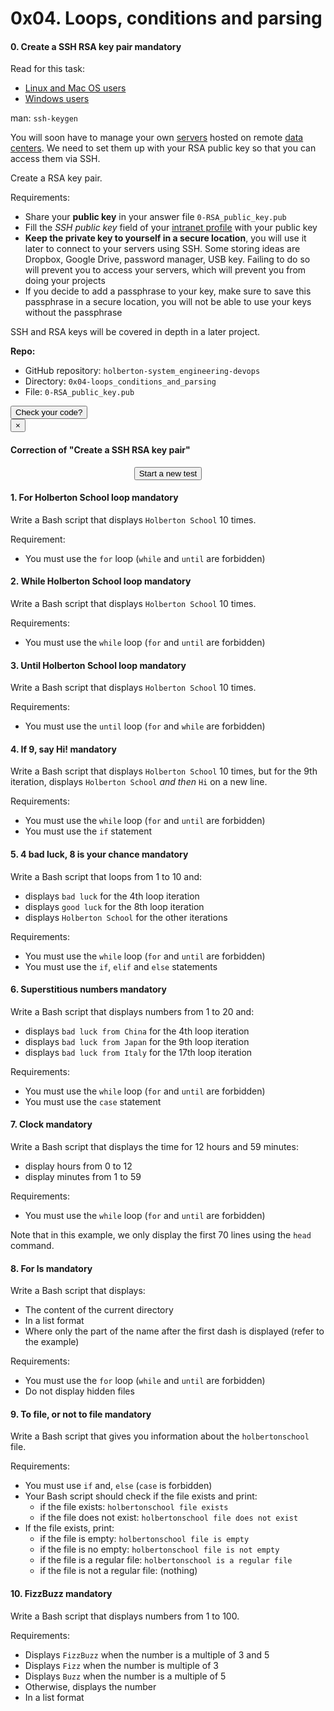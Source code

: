 <h1 class="gap">0x04. Loops, conditions and parsing</h1>



<h4 class="task">
    0. Create a SSH RSA key pair
      <span class="alert alert-warning mandatory-optional">
        mandatory
      </span>
</h4><p>Read for this task:</p><ul>
<li><a href="http://askubuntu.com/questions/61557/how-do-i-set-up-ssh-authentication-keys">Linux and Mac OS users</a></li>
<li><a href="https://support.rackspace.com/how-to/generating-rsa-keys-with-ssh-puttygen/">Windows users</a></li>
</ul><p>man: <code>ssh-keygen</code></p><p>You will soon have to manage your own <a href="https://intranet.hbtn.io/concepts/17">servers</a> hosted on remote <a href="https://youtu.be/iuqXFC_qIvA?t=46">data centers</a>. We need to set them up with your RSA public key so that you can access them via SSH.</p><p>Create a RSA key pair.</p><p>Requirements:</p><ul>
<li>Share your <strong>public key</strong> in your answer file <code>0-RSA_public_key.pub</code></li>
<li>Fill the <em>SSH public key</em> field of your <a href="https://intranet.hbtn.io/users/my_profile">intranet profile</a> with your public key</li>
<li><strong>Keep the private key to yourself in a secure location</strong>, you will use it later to connect to your servers using SSH. Some storing ideas are Dropbox, Google Drive, password manager, USB key. Failing to do so will prevent you to access your servers, which will prevent you from doing your projects</li>
<li>If you decide to add a passphrase to your key, make sure to save this passphrase in a secure location, you will not be able to use your keys without the passphrase</li>
</ul><p>SSH and RSA keys will be covered in depth in a later project.</p><p class="sm-gap"><strong>Repo:</strong></p><ul>
<li>GitHub repository: <code>holberton-system_engineering-devops</code></li>
<li>Directory: <code>0x04-loops_conditions_and_parsing</code></li>
<li>File: <code>0-RSA_public_key.pub</code></li>
</ul><div class="student_correction_requests">
<!-- Button test code -->
<button class="task_correction_modal btn btn-default " data-target="#task-test-correction-1223-correction-modal" data-task-id="1223" data-toggle="modal">
        Check your code?
      </button>
<div class="modal fade task_correction_modal" id="task-test-correction-1223-correction-modal">
<div class="modal-dialog">
<div class="modal-content">
<div class="modal-header">
<button aria-label="Close" class="close" data-dismiss="modal" type="button"><span aria-hidden="true">×</span></button>
<h4 class="modal-title">Correction of "Create a SSH RSA key pair"</h4>
</div>
<div class="modal-body">
<div class="actions">
<center>
<input class="btn btn-primary correction_request_test_admin" data-task-id="1223" name="commit" type="submit" value="Start a new test"/>
<div class="spinner">
<div class="bounce1"></div>
<div class="bounce2"></div>
<div class="bounce3"></div>
</div>
<div class="error"></div>
<div class="info"></div>
</center>
</div>
<div class="result"></div>
</div>
</div><!-- /.modal-content -->
</div><!-- /.modal-dialog -->
</div>
<!-- Button containers -->
</div>

<h4 class="task">
    1. For Holberton School loop
      <span class="alert alert-warning mandatory-optional">
        mandatory
      </span>
</h4><p>Write a Bash script that displays <code>Holberton School</code> 10 times.</p><p>Requirement:</p><ul>
<li>You must use the <code>for</code> loop (<code>while</code> and <code>until</code> are forbidden)</li>
</ul>



<h4 class="task">
    2. While Holberton School loop
      <span class="alert alert-warning mandatory-optional">
        mandatory
      </span>
</h4><p>Write a Bash script that displays <code>Holberton School</code> 10 times.</p><p>Requirements:</p><ul>
<li>You must use the <code>while</code> loop (<code>for</code> and <code>until</code> are forbidden)</li>
</ul>



<h4 class="task">
    3. Until Holberton School loop
      <span class="alert alert-warning mandatory-optional">
        mandatory
      </span>
</h4><p>Write a Bash script that displays <code>Holberton School</code> 10 times.</p><p>Requirements:</p><ul>
<li>You must use the <code>until</code> loop (<code>for</code> and <code>while</code> are forbidden)</li>
</ul>



<h4 class="task">
    4. If 9, say Hi!
      <span class="alert alert-warning mandatory-optional">
        mandatory
      </span>
</h4><p>Write a Bash script that displays <code>Holberton School</code> 10 times, but for the 9th iteration, displays <code>Holberton School</code> <em>and then</em> <code>Hi</code> on a new line.</p><p>Requirements:</p><ul>
<li>You must use the <code>while</code> loop (<code>for</code> and <code>until</code> are forbidden)</li>
<li>You must use the <code>if</code> statement</li>
</ul>



<h4 class="task">
    5. 4 bad luck, 8 is your chance
      <span class="alert alert-warning mandatory-optional">
        mandatory
      </span>
</h4><p>Write a Bash script that loops from 1 to 10 and:</p><ul>
<li>displays <code>bad luck</code> for the 4th loop iteration</li>
<li>displays <code>good luck</code> for the 8th loop iteration</li>
<li>displays <code>Holberton School</code> for the other iterations</li>
</ul><p>Requirements:</p><ul>
<li>You must use the <code>while</code> loop (<code>for</code> and <code>until</code> are forbidden)</li>
<li>You must use the <code>if</code>, <code>elif</code> and <code>else</code> statements</li>
</ul>



<h4 class="task">
    6. Superstitious numbers
      <span class="alert alert-warning mandatory-optional">
        mandatory
      </span>
</h4><p>Write a Bash script that displays numbers from 1 to 20 and:</p><ul>
<li>displays <code>bad luck from China</code> for the 4th loop iteration</li>
<li>displays <code>bad luck from Japan</code> for the 9th loop iteration</li>
<li>displays <code>bad luck from Italy</code> for the 17th loop iteration</li>
</ul><p>Requirements:</p><ul>
<li>You must use the <code>while</code> loop (<code>for</code> and <code>until</code> are forbidden)</li>
<li>You must use the <code>case</code> statement</li>
</ul>



<h4 class="task">
    7. Clock
      <span class="alert alert-warning mandatory-optional">
        mandatory
      </span>
</h4><p>Write a Bash script that displays the time for 12 hours and 59 minutes:</p><ul>
<li>display hours from 0 to 12</li>
<li>display minutes from 1 to 59</li>
</ul><p>Requirements:</p><ul>
<li>You must use the <code>while</code> loop (<code>for</code> and <code>until</code> are forbidden)</li>
</ul><p>Note that in this example, we only display the first 70 lines using the <code>head</code> command.</p>



<h4 class="task">
    8. For ls
      <span class="alert alert-warning mandatory-optional">
        mandatory
      </span>
</h4><p>Write a Bash script that displays:</p><ul>
<li>The content of the current directory</li>
<li>In a list format</li>
<li>Where only the part of the name after the first dash is displayed (refer to the example)</li>
</ul><p>Requirements:</p><ul>
<li>You must use the <code>for</code> loop (<code>while</code> and <code>until</code> are forbidden)</li>
<li>Do not display hidden files</li>
</ul>



<h4 class="task">
    9. To file, or not to file
      <span class="alert alert-warning mandatory-optional">
        mandatory
      </span>
</h4><p>Write a Bash script that gives you information about the <code>holbertonschool</code> file.</p><p>Requirements:</p><ul>
<li>You must use <code>if</code> and, <code>else</code> (<code>case</code> is forbidden)</li>
<li>Your Bash script should check if the file exists and print:

<ul>
<li>if the file exists: <code>holbertonschool file exists</code></li>
<li>if the file does not exist: <code>holbertonschool file does not exist</code></li>
</ul></li>
<li>If the file exists, print:

<ul>
<li>if the file is empty: <code>holbertonschool file is empty</code></li>
<li>if the file is no empty: <code>holbertonschool file is not empty</code></li>
<li>if the file is a regular file: <code>holbertonschool is a regular file</code></li>
<li>if the file is not a regular file: (nothing)</li>
</ul></li>
</ul>



<h4 class="task">
    10. FizzBuzz
      <span class="alert alert-warning mandatory-optional">
        mandatory
      </span>
</h4><p>Write a Bash script that displays numbers from 1 to 100.</p><p>Requirements:</p><ul>
<li>Displays <code>FizzBuzz</code> when the number is a multiple of 3 and 5</li>
<li>Displays <code>Fizz</code> when the number is multiple of 3</li>
<li>Displays <code>Buzz</code> when the number is a multiple of 5</li>
<li>Otherwise, displays the number</li>
<li>In a list format</li>
</ul>

